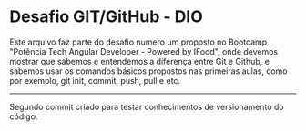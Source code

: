 # Desafio GIT/GitHub - DIO

Este arquivo faz parte do desafio numero um proposto no Bootcamp "Potência Tech Angular Developer - Powered by IFood", onde devemos mostrar que sabemos e entendemos a diferença entre Git e Github, e sabemos usar os comandos básicos propostos nas primeiras aulas, como por exemplo, git init, commit, push,  pull e etc.

____

Segundo commit criado para testar conhecimentos de versionamento do código.
